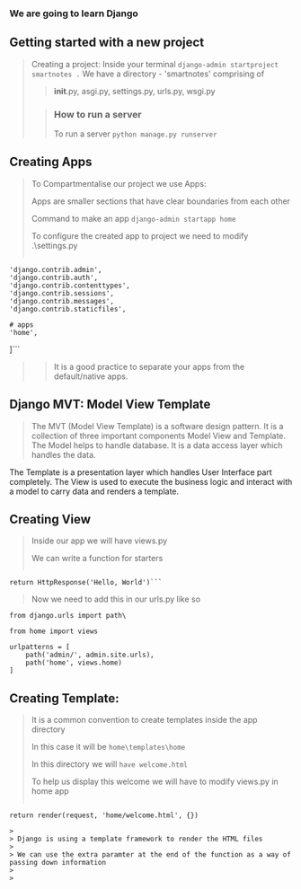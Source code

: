 ### We are going to learn Django

## Getting started with a new project
>
> Creating a project:
> Inside your terminal `django-admin startproject smartnotes .`
> We have a directory - 'smartnotes' comprising of
>> __init__.py, asgi.py, settings.py, urls.py, wsgi.py
>
>> ### How to run a server
>>
>> To run a server `python manage.py runserver`

## Creating Apps
>
> To Compartmentalise our project we use Apps:
>
> Apps are smaller sections that have clear boundaries from each other
>
> Command to make an app `django-admin startapp home`
>
> To configure the created app to project we need to modify .\settings.py
>>
>> ```INSTALLED_APPS = [
>>
    'django.contrib.admin',
    'django.contrib.auth',
    'django.contrib.contenttypes',
    'django.contrib.sessions',
    'django.contrib.messages',
    'django.contrib.staticfiles',

    # apps
    'home',
]```
>> It is a good practice to separate your apps from the default/native apps.

## Django MVT: Model View Template
>
>The MVT (Model View Template) is a software design pattern. It is a collection of three important components Model View and Template. The Model helps to handle database. It is a data access layer which handles the data.

The Template is a presentation layer which handles User Interface part completely. The View is used to execute the business logic and interact with a model to carry data and renders a template.

## Creating View
>
> Inside our app we will have views.py
>
> We can write a function for starters
>
> ```def home(request):
>
    return HttpResponse('Hello, World')```
>
> Now we need to add this in our urls.py like so
>>
>>
```from django.contrib import admin
from django.urls import path\

from home import views

urlpatterns = [
    path('admin/', admin.site.urls),
    path('home', views.home)
]
```
## Creating Template:
> It is a common convention to create templates inside the app directory 
>
> In this case it will be `home\templates\home`
>
> In this directory we will `have welcome.html`
>
> To help us display this welcome we will have to modify views.py in home app
> 
> ```def home(request):
    return render(request, 'home/welcome.html', {})
```
>
> Django is using a template framework to render the HTML files
> 
> We can use the extra paramter at the end of the function as a way of passing down information
> 
> 

